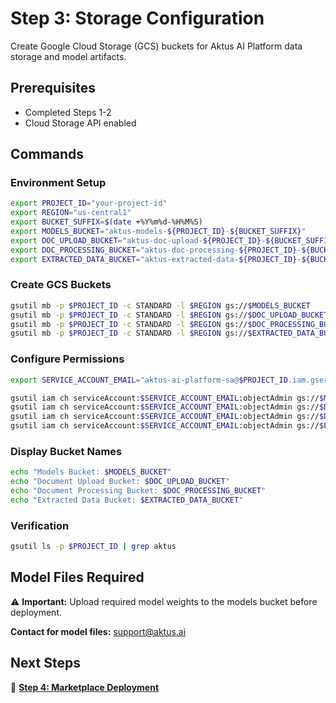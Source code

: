 # Step 3: Storage Configuration

Create Google Cloud Storage (GCS) buckets for Aktus AI Platform data storage and model artifacts.

## Prerequisites

- Completed Steps 1-2
- Cloud Storage API enabled

## Commands

### Environment Setup
```bash
export PROJECT_ID="your-project-id"
export REGION="us-central1"
export BUCKET_SUFFIX=$(date +%Y%m%d-%H%M%S)
export MODELS_BUCKET="aktus-models-${PROJECT_ID}-${BUCKET_SUFFIX}"
export DOC_UPLOAD_BUCKET="aktus-doc-upload-${PROJECT_ID}-${BUCKET_SUFFIX}"
export DOC_PROCESSING_BUCKET="aktus-doc-processing-${PROJECT_ID}-${BUCKET_SUFFIX}"
export EXTRACTED_DATA_BUCKET="aktus-extracted-data-${PROJECT_ID}-${BUCKET_SUFFIX}"
```

### Create GCS Buckets
```bash
gsutil mb -p $PROJECT_ID -c STANDARD -l $REGION gs://$MODELS_BUCKET
gsutil mb -p $PROJECT_ID -c STANDARD -l $REGION gs://$DOC_UPLOAD_BUCKET
gsutil mb -p $PROJECT_ID -c STANDARD -l $REGION gs://$DOC_PROCESSING_BUCKET
gsutil mb -p $PROJECT_ID -c STANDARD -l $REGION gs://$EXTRACTED_DATA_BUCKET
```

### Configure Permissions
```bash
export SERVICE_ACCOUNT_EMAIL="aktus-ai-platform-sa@$PROJECT_ID.iam.gserviceaccount.com"

gsutil iam ch serviceAccount:$SERVICE_ACCOUNT_EMAIL:objectAdmin gs://$MODELS_BUCKET
gsutil iam ch serviceAccount:$SERVICE_ACCOUNT_EMAIL:objectAdmin gs://$DOC_UPLOAD_BUCKET
gsutil iam ch serviceAccount:$SERVICE_ACCOUNT_EMAIL:objectAdmin gs://$DOC_PROCESSING_BUCKET
gsutil iam ch serviceAccount:$SERVICE_ACCOUNT_EMAIL:objectAdmin gs://$EXTRACTED_DATA_BUCKET
```

### Display Bucket Names
```bash
echo "Models Bucket: $MODELS_BUCKET"
echo "Document Upload Bucket: $DOC_UPLOAD_BUCKET"
echo "Document Processing Bucket: $DOC_PROCESSING_BUCKET"
echo "Extracted Data Bucket: $EXTRACTED_DATA_BUCKET"
```

### Verification
```bash
gsutil ls -p $PROJECT_ID | grep aktus
```

## Model Files Required

⚠️ **Important:** Upload required model weights to the models bucket before deployment.

**Contact for model files:** [support@aktus.ai](mailto:support@aktus.ai)

## Next Steps

📍 **[Step 4: Marketplace Deployment](marketplace-deployment.md)**